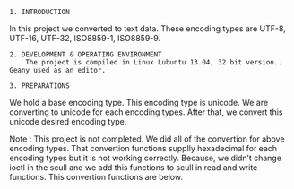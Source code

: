     1. INTRODUCTION
In this project we converted to text data. These encoding types are UTF-8, UTF-16, UTF-32, ISO8859-1, ISO8859-9.


    2. DEVELOPMENT & OPERATING ENVIRONMENT
		The project is compiled in Linux Lubuntu 13.04, 32 bit version.. Geany used as an editor.

    3. PREPARATIONS
We hold a base encoding type. This encoding type  is unicode. We are converting to unicode for each encoding types. After that, we convert this unicode desired encoding type.

Note : This project is not completed. We did all of the convertion for above encoding types. That convertion functions supplly hexadecimal for each encoding types but it is not working correctly. Because, we didn’t change ioctl in the scull and we add this functions to scull in read and write functions. This convertion functions are below.